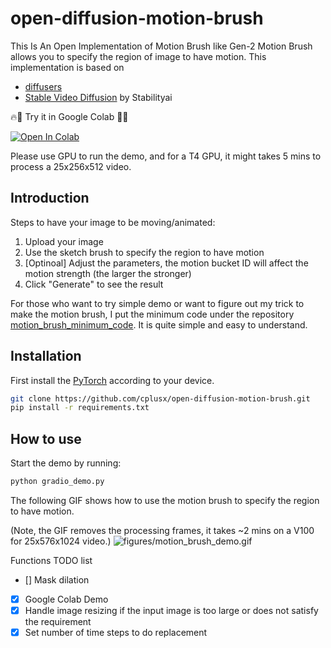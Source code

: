 # open-diffusion-motion-brush
This Is An Open Implementation of Motion Brush like Gen-2
Motion Brush allows you to specify the region of image to have motion.
This implementation is based on 
* [diffusers](https://github.com/huggingface/diffusers)
* [Stable Video Diffusion](https://huggingface.co/docs/diffusers/main/using-diffusers/svd) by Stabilityai

🔥🚀 Try it in Google Colab 🚀🔥

[![Open In Colab](https://colab.research.google.com/assets/colab-badge.svg)](https://colab.research.google.com/gist/cplusx/4fbe79162880cd007cdca39389b3c4a4/open_motion_brush.ipynb)

Please use GPU to run the demo, and for a T4 GPU, it might takes 5 mins to process a 25x256x512 video.

## Introduction
Steps to have your image to be moving/animated:
1. Upload your image
2. Use the sketch brush to specify the region to have motion
3. [Optinoal] Adjust the parameters, the motion bucket ID will affect the motion strength (the larger the stronger)
4. Click "Generate" to see the result

For those who want to try simple demo or want to figure out my trick to make the motion brush, I put the minimum code under the repository [motion_brush_minimum_code](motion_brush_minimum_code). It is quite simple and easy to understand.

## Installation
First install the [PyTorch](https://pytorch.org/get-started/locally/) according to your device.
```bash
git clone https://github.com/cplusx/open-diffusion-motion-brush.git
pip install -r requirements.txt
```

## How to use
Start the demo by running:
```bash
python gradio_demo.py
```

The following GIF shows how to use the motion brush to specify the region to have motion. 

(Note, the GIF removes the processing frames, it takes ~2 mins on a V100 for 25x576x1024 video.)
![figures/motion_brush_demo.gif](figures/motion_brush_demo.gif)

Functions TODO list
- [] Mask dilation
- [x] Google Colab Demo
- [x] Handle image resizing if the input image is too large or does not satisfy the requirement
- [x] Set number of time steps to do replacement